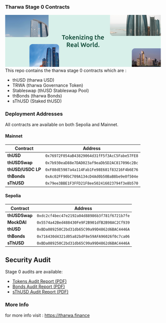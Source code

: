 ### Tharwa Stage 0 Contracts

![banner](/Assets/banner.png)
This repo contains the tharwa stage 0 contracts which are :

- thUSD (tharwa USD)    
- TRWA (tharwa Governance Token)
- Stableswap (thUSD Stableswap Pool)
- thBonds (tharwa Bonds) 
- sThUSD (Staked thUSD)

### Deployment Addresses

All contracts are available on both Sepolia and Mainnet.

#### Mainnet

| Contract          | Address                                     |
|-------------------|---------------------------------------------|
| **thUSD**         | `0x76972F054aB43829064d31fF5f3AcC5Fabe57FE8` |
| **thUSDSwap**     | `0x7b930eaD88e7DAD023af9eaDb5D2AC817096c2Bc` |
| **thUSD/USDC LP** | `0xF88dE5987a4a114Fab1Fe98E681f83216F4b6E76` |
| **thBonds**       | `0xAc02FF90bC709A134cD4Ad0b50BaB8be9e0f504e` |
| **sThUSD**        | `0x79ee3BBE1F3FFD21F8ee502416023794f3e8b570` |

#### Sepolia

| Contract      | Address                                     |
|---------------|---------------------------------------------|
| **thUSDSwap** | `0xdc2cf4bec47e2192a04d88986b3f781f6721b7fe` |
| **MockDAI**   | `0x5574a42Bed488430Fe9F2B901dfB2B98AC2Cf939` |
| **thUSD**     | `0xBDa089250C2bd31db65C99a99D4862d6BAC4446A` |
| **thBonds**   | `0x716430d4321d05a82bdF8e59AFA96026f0c7ca06` |
| **sThUSD**    | `0xBDa089250C2bd31db65C99a99D4862d6BAC4446A` |

## Security Audit

Stage 0 audits are available:

- [Tokens Audit Report (PDF)](./audits/prismsec_thUSD_TRWA_audit.pdf)
- [Bonds Audit Report (PDF)](./audits/prismsec_tharwa_bonds_audit.pdf)
- [sThUSD Audit Report (PDF)](./audits/prismsec_tharwa_sThUSD_audit.pdf)

### More Info

for more info visit : https://tharwa.finance
